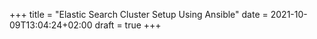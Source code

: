 +++
title = "Elastic Search Cluster Setup Using Ansible"
date = 2021-10-09T13:04:24+02:00
draft = true
+++
